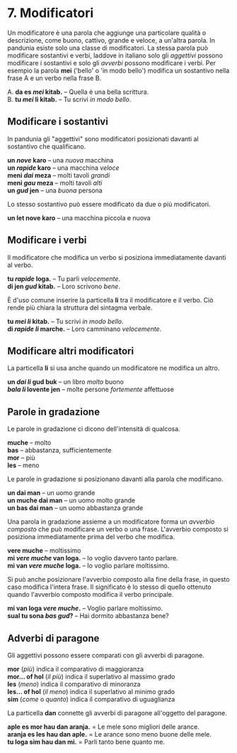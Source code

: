 
# 7. Modificatori

Un modificatore è una parola che aggiunge una particolare qualità o descrizione,
come buono, cattivo, grande e veloce, a un'altra parola.
In pandunia esiste solo una classe di modificatori.
La stessa parola può modificare sostantivi e verbi,
laddove in italiano solo gli _aggettivi_ possono modificare i sostantivi
e solo gli _avverbi_ possono modificare i verbi.
Per esempio la parola
**mei**
('bello' o 'in modo bello')
modifica un sostantivo nella frase A
e un verbo nella frase B.

A. **da es _mei_ kitab.**
– Quella è una bella scrittura.  
B. **tu _mei_ li kitab.**
– Tu scrivi _in modo bello_.


## Modificare i sostantivi

In pandunia gli "aggettivi" sono modificatori posizionati davanti al sostantivo che qualificano.

**un _nove_ karo**
– una _nuova_ macchina  
**un _rapide_ karo**
– una macchina _veloce_  
**meni _dai_ meza**
– molti tavoli _grandi_  
**meni _gau_ meza**
– molti tavoli _alti_  
**un _gud_ jen**
– una _buona_ persona

Lo stesso sostantivo può essere modificato da due o più modificatori.

**un let nove karo**
– una macchina piccola e nuova


## Modificare i verbi

Il modificatore che modifica un verbo
si posiziona immediatamente davanti al verbo.

**tu _rapide_ loga.**
– Tu parli _velocemente_.  
**di jen _gud_ kitab.**
– Loro scrivono _bene_.

È d'uso comune inserire la particella
**li**
tra il modificatore e il verbo.
Ciò rende più chiara la struttura del sintagma verbale.

**tu _mei li_ kitab.**
– Tu scrivi _in modo bello_.  
**di _rapide li_ marche.**
– Loro camminano _velocemente_.


## Modificare altri modificatori

La particella
**li**
si usa anche quando un modificatore ne modifica un altro.

**un _dai li_ gud buk**
– un libro _molto_ buono  
**_bala li_ lovente jen**
– molte persone _fortemente_ affettuose


## Parole in gradazione

Le parole in gradazione ci dicono dell'intensità di qualcosa.

**muche**
– molto  
**bas**
– abbastanza, sufficientemente  
**mor**
– più  
**les**
– meno

Le parole in gradazione si posizionano davanti alla parola che modificano.

**un dai man**
– un uomo grande  
**un muche dai man**
– un uomo molto grande  
**un bas dai man**
– un uomo abbastanza grande

Una parola in gradazione assieme a un modificatore forma un _avverbio composto_
che può modificare un verbo o una frase.
L'avverbio composto si posiziona immediatamente prima del verbo che modifica.

**vere muche**
– moltissimo  
**mi _vere muche_ van loga.**
– Io voglio davvero tanto parlare.  
**mi van _vere muche_ loga.**
– Io voglio parlare moltissimo.

Si può anche posizionare l'avverbio composto alla fine della frase,
in questo caso modifica l'intera frase.
Il significato è lo stesso di quello ottenuto quando l'avverbio composto modifica il verbo principale.

**mi van loga _vere muche_.**
– Voglio parlare moltissimo.  
**sual tu sona _bas gud_?**
– Hai dormito abbastanza bene?


## Adverbi di paragone

Gli aggettivi possono essere comparati con gli avverbi di paragone.

**mor**
(_più_) indica il comparativo di maggioranza  
**mor... of hol**
(_il più_) indica il superlativo al massimo grado  
**les**
(_meno_) indica il comparativo di minoranza  
**les... of hol**
(_il meno_) indica il superlativo al minimo grado  
**sim**
(_come_ o _quanto_) indica il comparativo di uguaglianza

La particella
**dan**
connette gli avverbi di paragone all'oggetto del paragone.

**aple es mor hau dan aranja.**
= Le mele sono migliori delle arance.  
**aranja es les hau dan aple.**
= Le arance sono meno buone delle mele.  
**tu loga sim hau dan mi.**
= Parli tanto bene quanto me.

